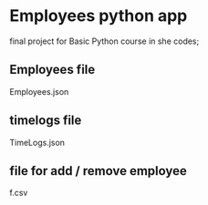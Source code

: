 # Employees python app
final project for Basic Python course in she codes;
## Employees file
Employees.json
## timelogs file
TimeLogs.json
## file for add / remove employee
f.csv

